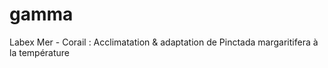 # gamma
Labex Mer - Corail : Acclimatation &amp; adaptation de Pinctada margaritifera à la température
